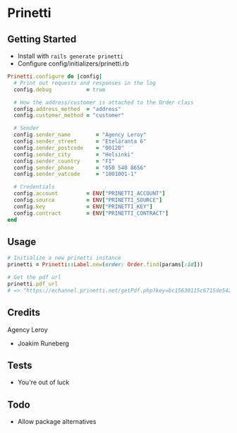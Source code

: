 Prinetti
================

Getting Started
---------------

- Install with `rails generate prinetti`
- Configure config/initializers/prinetti.rb

```ruby
Prinetti.configure do |config|
  # Print out requests and responses in the log
  config.debug           = true

  # How the address/customer is attached to the Order class
  config.address_method  = "address"
  config.customer_method = "customer"

  # Sender
  config.sender_name        = "Agency Leroy"
  config.sender_street      = "Eteläranta 6"
  config.sender_postcode    = "00120"
  config.sender_city        = "Helsinki"
  config.sender_country     = "FI"
  config.sender_phone       = "050 540 8656"
  config.sender_vatcode     = "1001001-1"

  # Credentials
  config.account         = ENV["PRINETTI_ACCOUNT"]
  config.source          = ENV["PRINETTI_SOURCE"]
  config.key             = ENV["PRINETTI_KEY"]
  config.contract        = ENV["PRINETTI_CONTRACT"]
end
```

Usage
------------

```ruby
# Initialize a new prinetti instance
prinetti = Prinetti::Label.new(order: Order.find(params[:id]))

# Get the pdf url
prinetti.pdf_url
# => "https://echannel.prinetti.net/getPdf.php?key=bc15630115c6715de5426c36c04792b9"
```

Credits
------------

Agency Leroy

- Joakim Runeberg

Tests
------------

- You're out of luck

Todo
------------

- Allow package alternatives